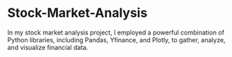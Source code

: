 # Stock-Market-Analysis
In my stock market analysis project, I employed a powerful combination of Python libraries, including Pandas, Yfinance, and Plotly, to gather, analyze, and visualize financial data.
